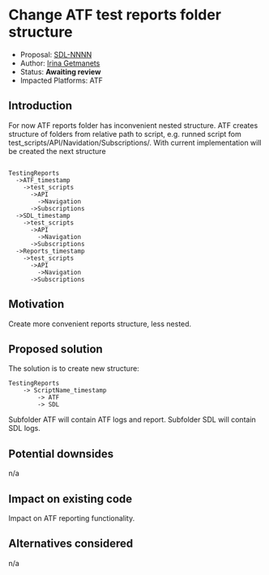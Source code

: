 # Change ATF test reports folder structure

* Proposal: [SDL-NNNN](NNNN-Change_ATF_test_reports_folder_structure.md)
* Author: [Irina Getmanets](https://github.com/GetmanetsIrina)
* Status: **Awaiting review**
* Impacted Platforms: ATF

## Introduction

For now ATF reports folder has inconvenient nested structure. ATF creates structure of folders from relative path to script, e.g. runned script fom test_scripts/API/Navidation/Subscriptions/.
With current implementation will be created the next structure
<pre><code>
TestingReports
  ->ATF_timestamp
    ->test_scripts
      ->API
      	->Navigation
	  ->Subscriptions
  ->SDL_timestamp
    ->test_scripts
      ->API
      	->Navigation
	  ->Subscriptions
  ->Reports_timestamp
    ->test_scripts
      ->API
      	->Navigation
	  ->Subscriptions
</pre></code>

## Motivation

Create more convenient reports structure, less nested.

## Proposed solution

The solution is to create new structure:
<pre><code>TestingReports
	-> ScriptName_timestamp
		-> ATF
		-> SDL</pre></code>
Subfolder ATF will contain ATF logs and report.
Subfolder SDL will contain SDL logs.

## Potential downsides

n/a

## Impact on existing code

Impact on ATF reporting functionality.

## Alternatives considered

n/a

